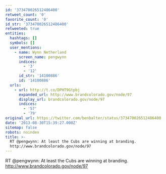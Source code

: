```yaml
---
id: '373470026512486400'
retweet_count: '0'
favorite_count: '0'
id_str: '373470026512486400'
retweeted: true
entities:
  hashtags: []
  symbols: []
  user_mentions:
    - name: Wynn Netherland
      screen_name: pengwynn
      indices:
        - '3'
        - '12'
      id_str: '14100886'
      id: '14100886'
  urls:
    - url: http://t.co/DPHT9Gtpbj
      expanded_url: http://www.brandcolorado.gov/node/97
      display_url: brandcolorado.gov/node/97
      indices:
        - '57'
        - '79'
original_url: https://twitter.com/benbalter/status/373470026512486400
date: '2013-08-30T15:39:27.000Z'
sitemap: false
robots: noindex
title: >-
  RT @pengwynn: At least the Cubs are winning at branding.
  http://www.brandcolorado.gov/node/97
---
```


RT @pengwynn: At least the Cubs are winning at branding. http://www.brandcolorado.gov/node/97